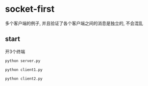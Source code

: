 # socket-first
多个客户端的例子, 并且验证了各个客户端之间的消息是独立的, 不会混乱

## start
开3个终端

``` bash
python server.py
```

``` bash
python client1.py
```

``` bash
python client2.py
```

